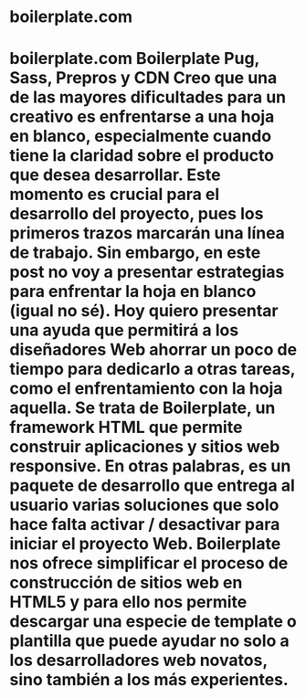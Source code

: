 # boilerplate.com
# boilerplate.com Boilerplate Pug, Sass, Prepros y CDN  Creo que una de las mayores dificultades para un creativo es enfrentarse a una hoja en blanco, especialmente cuando tiene la claridad sobre el producto que desea desarrollar. Este momento es crucial para el desarrollo del proyecto, pues los primeros trazos marcarán una línea de trabajo.  Sin embargo, en este post no voy a presentar estrategias para enfrentar la hoja en blanco (igual no sé). Hoy quiero presentar una ayuda que permitirá a los diseñadores Web ahorrar un poco de tiempo para dedicarlo a otras tareas, como el enfrentamiento con la hoja aquella.  Se trata de Boilerplate, un framework HTML que permite construir aplicaciones y sitios web responsive. En otras palabras, es un paquete de desarrollo que entrega al usuario varias soluciones que solo hace falta activar / desactivar para iniciar el proyecto Web.  Boilerplate nos ofrece simplificar el proceso de construcción de sitios web en HTML5 y para ello nos permite descargar una especie de template o plantilla que puede ayudar no solo a los desarrolladores web novatos, sino también a los más experientes.
